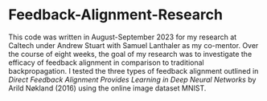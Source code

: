 # Feedback-Alignment-Research
This code was written in August-September 2023 for my research at Caltech under Andrew Stuart with Samuel Lanthaler as my co-mentor. Over the course of eight weeks, the goal of my research was to investigate the efficacy of feedback alignment in comparison to traditional backpropagation. I tested the three types of feedback alignment outlined in _Direct Feedback Alignment Provides Learning in Deep Neural Networks_ by Arild Nøkland (2016) using the online image dataset MNIST.
